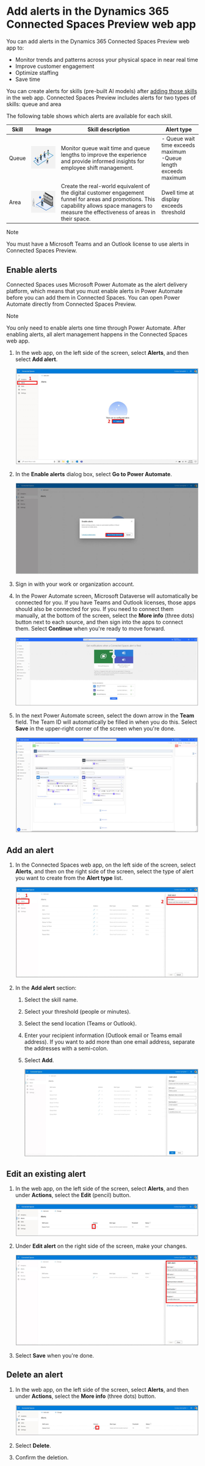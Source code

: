 # Add alerts in the Dynamics 365 Connected Spaces Preview web app

You can add alerts in the Dynamics 365 Connected Spaces Preview web app to:

- Monitor trends and patterns across your physical space in near real time
- Improve customer engagement
- Optimize staffing
- Save time

You can create alerts for skills (pre-built AI models) after [adding those skills](cameras-add-skills.md) in the web app. Connected Spaces Preview includes alerts for two types of skills: queue and area

The following table shows which alerts are available for each skill.

|Skill|Image|Skill description|Alert type|
|-----------|--------------------------------|----------------------------------|--------------------------------|
|Queue|![Illustration of queue skill.](media/queue-skill.JPG "Illustration of queue skill")|Monitor queue wait time and queue lengths to improve the experience and provide informed insights for employee shift management.|- Queue wait time exceeds maximum<br>-Queue length exceeds maximum|
|Area|![Illustration of area skill.](media/area-skill.JPG "Illustration of area skill")|Create the real-world equivalent of the digital customer engagement funnel for areas and promotions. This capability allows space managers to measure the effectiveness of areas in their space.|Dwell time at display exceeds threshold|

> [!NOTE]
> You must have a Microsoft Teams and an Outlook license to use alerts in Connected Spaces Preview.

## Enable alerts

Connected Spaces uses Microsoft Power Automate as the alert delivery platform, which means that you must enable alerts in  Power Automate before you can add them in Connected Spaces. You can open Power Automate directly from Connected Spaces Preview.

> [!NOTE]
> You only need to enable alerts one time through Power Automate. After enabling alerts, all alert management happens in the Connected Spaces web app. 

1. In the web app, on the left side of the screen, select **Alerts**, and then select **Add alert**.

    ![Screenshot highlighting Alerts command and Add alert button.](media/alerts-add-alert.JPG "Screenshot highlighting Alerts command and Add alert button")

2. In the **Enable alerts** dialog box, select **Go to Power Automate**. 

    ![Screenshot highlighting Go to Power Automate button.](media/alerts-go-to-power-automate.JPG "Screenshot highlighting Go to Power Automate button")
    
3. Sign in with your work or organization account.

4. In the Power Automate screen, Microsoft Dataverse will automatically be connected for you. If you have Teams and Outlook licenses, those apps should also be connected for you. If you need to connect them manually, at the bottom of the screen, select the **More info** (three dots) button next to each source, and then sign into the apps to connect them. Select **Continue** when you're ready to move forward.

    ![Screenshot of Power Automate screen showing sources.](media/alerts-configure-sources.JPG "Screenshot of Power Automate screen showing sources")
    
5. In the next Power Automate screen, select the down arrow in the **Team** field. The Team ID will automatically be filled in when you do this. Select **Save** in the upper-right corner of the screen when you're done.

    ![Screenshot of Power Automate screen with Teams and Email fields.](media/alerts-configuration.JPG "Screenshot of Power Automate screen with Teams and Email fields")

## Add an alert

1. In the Connected Spaces web app, on the left side of the screen, select **Alerts**, and then on the right side of the screen, select the type of alert you want to create from the **Alert type** list.

    ![Screenshot highlighting Alert type list.](media/alerts-alert-type.JPG "Screenshot highlighting Alert type list")
    
2. In the **Add alert** section:

    1. Select the skill name.
    2. Select your threshold (people or minutes).
    3. Select the send location (Teams or Outlook).
    4. Enter your recipient information (Outlook email or Teams email address). If you want to add more than one email address, separate the addresses with a semi-colon.
    5. Select **Add**.

        ![Screenshot highlighting Add alert section.](media/alerts-fill-in-fields.JPG "Screenshot highlighting Add alert section")
        
## Edit an existing alert

1. In the web app, on the left side of the screen, select **Alerts**, and then under **Actions**, select the **Edit** (pencil) button. 

    ![Screenshot highlighting Edit button.](media/alerts-edit-button.JPG "Screenshot highlighting Edit button")

2. Under **Edit alert** on the right side of the screen, make your changes.

    ![Screenshot highlighting Edit alert section for changes.](media/alerts-edit-alert.JPG "Screenshot highlighting Edit alert section for changes")

3. Select **Save** when you're done.

## Delete an alert

1. In the web app, on the left side of the screen, select **Alerts**, and then under **Actions**, select the **More info** (three dots) button. 

    ![Screenshot highligting More info (three dots) button.](media/alerts-delete-alert.JPG "Screenshot highligting More info (three dots) button")
    
2. Select **Delete**. 

3. Confirm the deletion.
